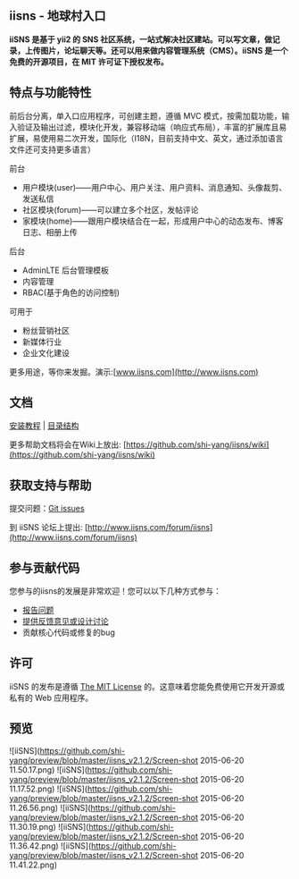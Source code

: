 iisns - 地球村入口
------------------

**iiSNS 是基于 yii2 的 SNS 社区系统，一站式解决社区建站。可以写文章，做记录，上传图片，论坛聊天等。还可以用来做内容管理系统（CMS）。iiSNS 是一个免费的开源项目，在 MIT 许可证下授权发布。**

特点与功能特性
-----
前后台分离，单入口应用程序，可创建主题，遵循 MVC 模式，按需加载功能，输入验证及输出过滤，模块化开发，兼容移动端（响应式布局），丰富的扩展库且易扩展，易使用易二次开发，国际化（I18N，目前支持中文、英文，通过添加语言文件还可支持更多语言）

前台
- 用户模块(user)——用户中心、用户关注、用户资料、消息通知、头像裁剪、发送私信
- 社区模块(forum)——可以建立多个社区，发帖评论
- 家模块(home)——跟用户模块结合在一起，形成用户中心的动态发布、博客日志、相册上传

后台
- AdminLTE 后台管理模板
- 内容管理
- RBAC(基于角色的访问控制)

可用于
- 粉丝营销社区
- 新媒体行业
- 企业文化建设

更多用途，等你来发掘。演示:[www.iisns.com](http://www.iisns.com)


文档
--------
[安装教程](https://github.com/shi-yang/iisns/wiki/iiSNS-%E5%AE%89%E8%A3%85%E6%95%99%E7%A8%8B) | 
[目录结构](https://github.com/shi-yang/iisns/wiki/iiSNS-%E7%9B%AE%E5%BD%95%E7%BB%93%E6%9E%84)

更多帮助文档将会在Wiki上放出: [https://github.com/shi-yang/iisns/wiki](https://github.com/shi-yang/iisns/wiki)

获取支持与帮助
----------
提交问题：[Git issues](https://github.com/shi-yang/iisns/issues)

到 iiSNS 论坛上提出: [http://www.iisns.com/forum/iisns](http://www.iisns.com/forum/iisns)

参与贡献代码
--------

您参与的iisns的发展是非常欢迎！您可以以下几种方式参与：

- [报告问题](https://github.com/shi-yang/iisns/issues)
- [提供反馈意见或设计讨论](http://www.iisns.com/index.php/forum/iisns)
- 贡献核心代码或修复的bug

许可
-----
iiSNS 的发布是遵循 [The MIT License](https://github.com/shi-yang/iisns/blob/master/LICENSE.md) 的。这意味着您能免费使用它开发开源或私有的 Web 应用程序。

预览
-------

![iiSNS](https://github.com/shi-yang/preview/blob/master/iisns_v2.1.2/Screen-shot 2015-06-20 11.50.17.png)
![iiSNS](https://github.com/shi-yang/preview/blob/master/iisns_v2.1.2/Screen-shot 2015-06-20 11.17.52.png)
![iiSNS](https://github.com/shi-yang/preview/blob/master/iisns_v2.1.2/Screen-shot 2015-06-20 11.26.56.png)
![iiSNS](https://github.com/shi-yang/preview/blob/master/iisns_v2.1.2/Screen-shot 2015-06-20 11.30.19.png)
![iiSNS](https://github.com/shi-yang/preview/blob/master/iisns_v2.1.2/Screen-shot 2015-06-20 11.36.42.png)
![iiSNS](https://github.com/shi-yang/preview/blob/master/iisns_v2.1.2/Screen-shot 2015-06-20 11.41.22.png)

